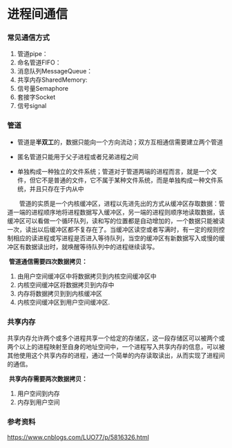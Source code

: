 # 进程间通信

### 常见通信方式

1. 管道pipe：
2. 命名管道FIFO：
3. 消息队列MessageQueue：
4. 共享内存SharedMemory:
5. 信号量Semaphore
6. 套接字Socket
7. 信号signal

### 管道

- 管道是**半双工**的，数据只能向一个方向流动；双方互相通信需要建立两个管道

- 匿名管道只能用于父子进程或者兄弟进程之间

- 单独构成一种独立的文件系统；管道对于管道两端的进程而言，就是一个文件，但它不是普通的文件，它不属于某种文件系统，而是单独构成一种文件系统，并且只存在于内从中

&emsp;&emsp;管道的实质是一个内核缓冲区，进程以先进先出的方式从缓冲区存取数据：管道一端的进程顺序地将进程数据写入缓冲区，另一端的进程则顺序地读取数据，该缓冲区可以看做一个循环队列，读和写的位置都是自动增加的，一个数据只能被读一次，读出以后缓冲区都不复存在了。当缓冲区读空或者写满时，有一定的规则控制相应的读进程或写进程是否进入等待队列，当空的缓冲区有新数据写入或慢的缓冲区有数据读出时，就唤醒等待队列中的进程继续读写。

​		**管道通信需要四次数据拷贝：**

1. 由用户空间缓冲区中将数据拷贝到内核空间缓冲区中
2. 内核空间缓冲区将数据拷贝到内存中
3. 内存将数据拷贝到到内核缓冲区
4. 内核空间缓冲区到用户空间缓冲区.

### 共享内存

​		共享内存允许两个或多个进程共享一个给定的存储区，这一段存储区可以被两个或两个以上的进程映射至自身的地址空间中，一个进程写入共享内存的信息，可以被其他使用这个共享内存的进程，通过一个简单的内存读取读出，从而实现了进程间的通信。

​		**共享内存需要两次数据拷贝：**

1. 用户空间到内存
2. 内存到用户空间

### 参考资料

https://www.cnblogs.com/LUO77/p/5816326.html